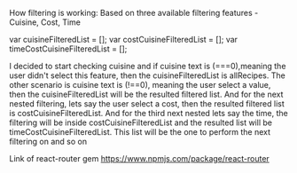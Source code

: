 How filtering is working:
Based on three available filtering features - Cuisine, Cost, Time

var cuisineFilteredList = [];
var costCuisineFilteredList = [];
var timeCostCuisineFilteredList = [];

I decided to start checking cuisine and if cuisine text is (===0),meaning the user didn't select this feature, then the cuisineFilteredList is allRecipes. The other scenario is cuisine text is (!==0), meaning the user select a value, then the cuisineFilteredList will be the resulted filtered list. And for the next nested filtering, lets say the user select a cost, then the resulted filtered list is costCuisineFilteredList. And for the third next nested lets say the time, the filtering will be inside costCuisineFilteredList and the resulted list will be timeCostCuisineFilteredList. This list will be the one to perform the next filtering on and so on


Link of react-router gem
https://www.npmjs.com/package/react-router 
